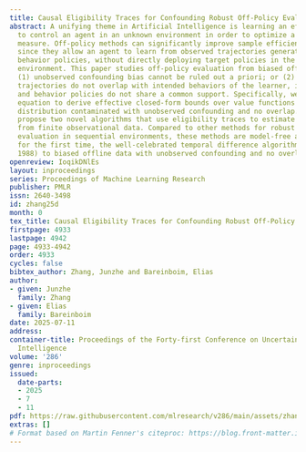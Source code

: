 ```yaml
---
title: Causal Eligibility Traces for Confounding Robust Off-Policy Evaluation
abstract: A unifying theme in Artificial Intelligence is learning an effective policy
  to control an agent in an unknown environment in order to optimize a certain performance
  measure. Off-policy methods can significantly improve sample efficiency during training,
  since they allow an agent to learn from observed trajectories generated by different
  behavior policies, without directly deploying target policies in the underlying
  environment. This paper studies off-policy evaluation from biased offline data where
  (1) unobserved confounding bias cannot be ruled out a priori; or (2) the observed
  trajectories do not overlap with intended behaviors of the learner, i.e., the target
  and behavior policies do not share a common support. Specifically, we extend Bellman’s
  equation to derive effective closed-form bounds over value functions from the observational
  distribution contaminated with unobserved confounding and no overlap. Second, we
  propose two novel algorithms that use eligibility traces to estimate these bounds
  from finite observational data. Compared to other methods for robust off-policy
  evaluation in sequential environments, these methods are model-free and extend,
  for the first time, the well-celebrated temporal difference algorithms (Sutton,
  1988) to biased offline data with unobserved confounding and no overlap.
openreview: IoqikDNlEs
layout: inproceedings
series: Proceedings of Machine Learning Research
publisher: PMLR
issn: 2640-3498
id: zhang25d
month: 0
tex_title: Causal Eligibility Traces for Confounding Robust Off-Policy Evaluation
firstpage: 4933
lastpage: 4942
page: 4933-4942
order: 4933
cycles: false
bibtex_author: Zhang, Junzhe and Bareinboim, Elias
author:
- given: Junzhe
  family: Zhang
- given: Elias
  family: Bareinboim
date: 2025-07-11
address:
container-title: Proceedings of the Forty-first Conference on Uncertainty in Artificial
  Intelligence
volume: '286'
genre: inproceedings
issued:
  date-parts:
  - 2025
  - 7
  - 11
pdf: https://raw.githubusercontent.com/mlresearch/v286/main/assets/zhang25d/zhang25d.pdf
extras: []
# Format based on Martin Fenner's citeproc: https://blog.front-matter.io/posts/citeproc-yaml-for-bibliographies/
---
```

